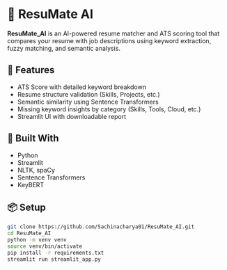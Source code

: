 # 📄 ResuMate AI

**ResuMate_AI** is an AI-powered resume matcher and ATS scoring tool that compares your resume with job descriptions using keyword extraction, fuzzy matching, and semantic analysis.

## 🚀 Features

- ATS Score with detailed keyword breakdown
- Resume structure validation (Skills, Projects, etc.)
- Semantic similarity using Sentence Transformers
- Missing keyword insights by category (Skills, Tools, Cloud, etc.)
- Streamlit UI with downloadable report

## 🧠 Built With

- Python
- Streamlit
- NLTK, spaCy
- Sentence Transformers
- KeyBERT

## 📦 Setup

```bash
git clone https://github.com/Sachinacharya01/ResuMate_AI.git
cd ResuMate_AI
python -m venv venv
source venv/bin/activate
pip install -r requirements.txt
streamlit run streamlit_app.py
